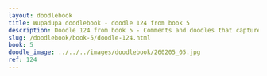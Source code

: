 ```yaml
---
layout: doodlebook
title: Wupadupa doodlebook - doodle 124 from book 5
description: Doodle 124 from book 5 - Comments and doodles that capture the essence of this event  
slug: /doodlebook/book-5/doodle-124.html
book: 5
doodle_image: ../../../images/doodlebook/260205_05.jpg
ref: 124
---	  
```

																																																																							